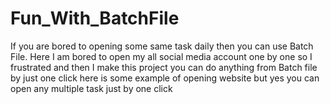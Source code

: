 # Fun_With_BatchFile
If you are bored to opening some same task daily then you can use Batch File. Here I am bored to open my all social media account one by one so I  frustrated and then I make this project you can do anything from Batch file by just one click here is some example of opening website but yes you can open any multiple task just by one click
